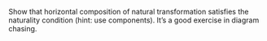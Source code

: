 Show that horizontal composition of natural transformation satisfies the naturality condition (hint: use components). It’s a good exercise in diagram chasing.